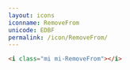 ```yaml
---
layout: icons
iconname: RemoveFrom
unicode: EDBF
permalink: /icon/RemoveFrom/
---
```


``` html
<i class="mi mi-RemoveFrom"></i>
```
